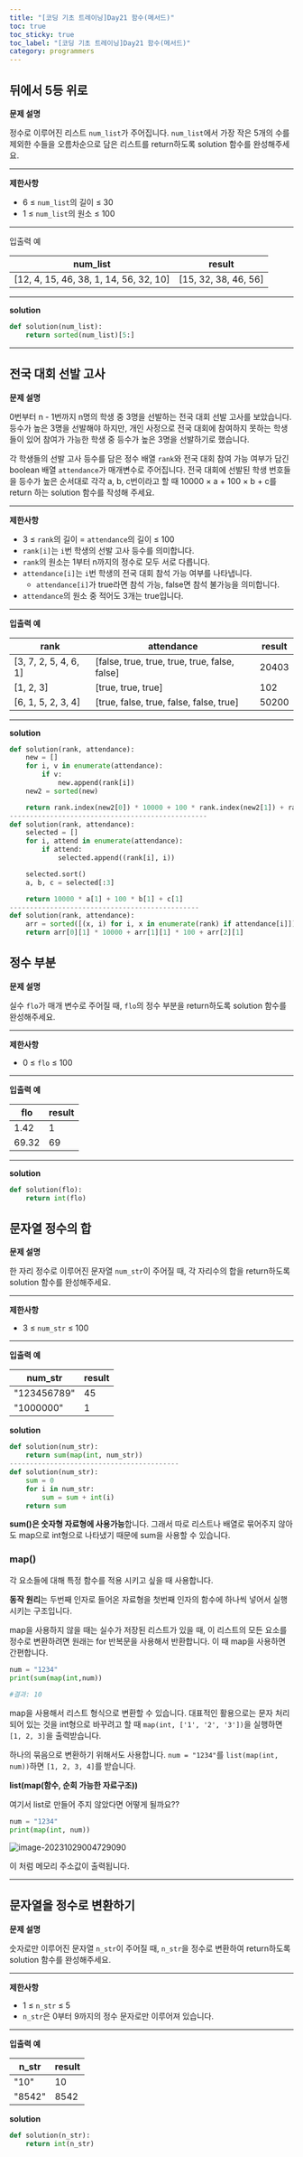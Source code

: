 ```yaml
---
title: "[코딩 기초 트레이닝]Day21 함수(메서드)"
toc: true
toc_sticky: true
toc_label: "[코딩 기초 트레이닝]Day21 함수(메서드)"
category: programmers
---
```


## 뒤에서 5등 위로

**문제 설명**

정수로 이루어진 리스트 `num_list`가 주어집니다. `num_list`에서 가장 작은 5개의 수를 제외한 수들을 오름차순으로 담은 리스트를 return하도록 solution 함수를 완성해주세요.

------

**제한사항**

- 6 ≤ `num_list`의 길이 ≤ 30
- 1 ≤ `num_list`의 원소 ≤ 100

------

입출력 예

| num_list                               | result               |
| -------------------------------------- | -------------------- |
| [12, 4, 15, 46, 38, 1, 14, 56, 32, 10] | [15, 32, 38, 46, 56] |

---

**solution**

```python
def solution(num_list):
    return sorted(num_list)[5:]
```

---

## 전국 대회 선발 고사

**문제 설명**

0번부터 n - 1번까지 n명의 학생 중 3명을 선발하는 전국 대회 선발 고사를 보았습니다. 등수가 높은 3명을 선발해야 하지만, 개인 사정으로 전국 대회에 참여하지 못하는 학생들이 있어 참여가 가능한 학생 중 등수가 높은 3명을 선발하기로 했습니다.

각 학생들의 선발 고사 등수를 담은 정수 배열 `rank`와 전국 대회 참여 가능 여부가 담긴 boolean 배열 `attendance`가 매개변수로 주어집니다. 전국 대회에 선발된 학생 번호들을 등수가 높은 순서대로 각각 a, b, c번이라고 할 때 10000 × a + 100 × b + c를 return 하는 solution 함수를 작성해 주세요.

------

**제한사항**

- 3 ≤ `rank`의 길이 = `attendance`의 길이 ≤ 100
- `rank[i]`는 `i`번 학생의 선발 고사 등수를 의미합니다.
- `rank`의 원소는 1부터 n까지의 정수로 모두 서로 다릅니다.
- `attendance[i]`는 `i`번 학생의 전국 대회 참석 가능 여부를 나타냅니다.
  - `attendance[i]`가 true라면 참석 가능, false면 참석 불가능을 의미합니다.
- `attendance`의 원소 중 적어도 3개는 true입니다.

------

**입출력 예**

| rank                  | attendance                                    | result |
| --------------------- | --------------------------------------------- | ------ |
| [3, 7, 2, 5, 4, 6, 1] | [false, true, true, true, true, false, false] | 20403  |
| [1, 2, 3]             | [true, true, true]                            | 102    |
| [6, 1, 5, 2, 3, 4]    | [true, false, true, false, false, true]       | 50200  |

---

**solution**

```python
def solution(rank, attendance):
    new = []
    for i, v in enumerate(attendance):
        if v:
            new.append(rank[i])
    new2 = sorted(new)

    return rank.index(new2[0]) * 10000 + 100 * rank.index(new2[1]) + rank.index(new2[2])
-------------------------------------------------
def solution(rank, attendance):
    selected = []
    for i, attend in enumerate(attendance):
        if attend:
            selected.append((rank[i], i))

    selected.sort()
    a, b, c = selected[:3]

    return 10000 * a[1] + 100 * b[1] + c[1]
-----------------------------------------------
def solution(rank, attendance):
    arr = sorted([(x, i) for i, x in enumerate(rank) if attendance[i]])
    return arr[0][1] * 10000 + arr[1][1] * 100 + arr[2][1]
```

## 정수 부분

**문제 설명**

실수 `flo`가 매개 변수로 주어질 때, `flo`의 정수 부분을 return하도록 solution 함수를 완성해주세요.

------

**제한사항**

- 0 ≤ `flo` ≤ 100

------

**입출력 예**

| flo   | result |
| ----- | ------ |
| 1.42  | 1      |
| 69.32 | 69     |

---

**solution**

```python
def solution(flo):
    return int(flo)
```

## 문자열 정수의 합

**문제 설명**

한 자리 정수로 이루어진 문자열 `num_str`이 주어질 때, 각 자리수의 합을 return하도록 solution 함수를 완성해주세요.

------

**제한사항**

- 3 ≤ `num_str` ≤ 100

------

**입출력 예**

| num_str     | result |
| ----------- | ------ |
| "123456789" | 45     |
| "1000000"   | 1      |

**solution**

```python
def solution(num_str):
    return sum(map(int, num_str))
------------------------------------------
def solution(num_str):
    sum = 0
    for i in num_str:
        sum = sum + int(i)
    return sum
```

**sum()은 숫자형 자료형에 사용가능**합니다. 그래서 따로 리스트나  배열로 묶어주지 않아도 map으로 int형으로 나타냈기 때문에 sum을 사용할 수 있습니다.

### map()

각 요소들에 대해 특정 함수를 적용 시키고 싶을 때  사용합니다.

**동작 원리**는 두번째 인자로 들어온 자료형을 첫번째 인자의 함수에 하나씩 넣어서 실행시키는 구조입니다.

map을 사용하지 않을 때는 실수가 저장된 리스트가 있을 때, 이 리스트의 모든 요소를 정수로 변환하려면 원래는 for 반복문을 사용해서 반환합니다. 이 때 map을 사용하면 간편합니다.

```python
num = "1234"
print(sum(map(int,num))
      
#결과: 10
```

map을 사용해서 리스트 형식으로 변환할 수 있습니다.
대표적인 활용으로는 문자 처리 되어 있는 것을 int형으로 바꾸려고 할 때
`map(int, ['1', '2', '3'])`을 실행하면 `[1, 2, 3]`을 출력받습니다.

하나의 묶음으로 변환하기 위해서도 사용합니다.
`num = "1234"`를 `list(map(int, num))`하면 `[1, 2, 3, 4]`를 받습니다.

<span class="hlm">**list(map(함수, 순회 가능한 자료구조))**</span>

여기서 list로 만들어 주지 않았다면 어떻게 될까요??

```python
num = "1234"
print(map(int, num))
```

![image-20231029004729090](/../../images/2023-10-28-Day21/image-20231029004729090.png)

이 처럼 메모리 주소값이 출력됩니다.

---

## 문자열을 정수로 변환하기

**문제 설명**

숫자로만 이루어진 문자열 `n_str`이 주어질 때, `n_str`을 정수로 변환하여 return하도록 solution 함수를 완성해주세요.

------

**제한사항**

- 1 ≤ `n_str` ≤ 5
- `n_str`은 0부터 9까지의 정수 문자로만 이루어져 있습니다.

------

**입출력 예**

| n_str  | result |
| ------ | ------ |
| "10"   | 10     |
| "8542" | 8542   |

**solution**

```python
def solution(n_str):
    return int(n_str)
```

